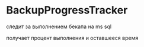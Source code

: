 # BackupProgressTracker
следит за выполнением бекапа на ms sql

получает процент выполнения и оставшееся время
